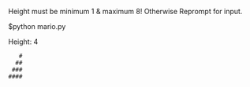 Height must be minimum 1 & maximum 8! Otherwise Reprompt for input.

$python mario.py

Height: 4

       #
      ##
     ###
    ####
